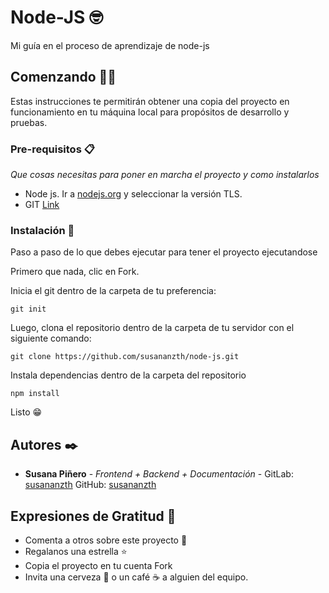 # Node-JS 🤓

Mi guía en el proceso de aprendizaje de node-js

## Comenzando 💪🚀

Estas instrucciones te permitirán obtener una copia del proyecto en funcionamiento en tu máquina local para propósitos de desarrollo y pruebas.

### Pre-requisitos 📋

_Que cosas necesitas para poner en marcha el proyecto y como instalarlos_

* Node js.  Ir a [nodejs.org](https://nodejs.org/es/) y seleccionar la versión TLS.
* GIT [Link](https://git-scm.com/downloads)

### Instalación 🔧

Paso a paso de lo que debes ejecutar para tener el proyecto ejecutandose

Primero que nada, clic en Fork.

Inicia el git dentro de la carpeta de tu preferencia:
```
git init
```

Luego, clona el repositorio dentro de la carpeta de tu servidor con el siguiente comando:
```
git clone https://github.com/susananzth/node-js.git
```

Instala dependencias dentro de la carpeta del repositorio
```
npm install
```

Listo 😁

## Autores ✒️

* **Susana Piñero** - *Frontend + Backend + Documentación* - GitLab: [susananzth](https://gitlab.com/susananzth) GitHub: [susananzth](https://github.com/susananzth)

## Expresiones de Gratitud 🎁

* Comenta a otros sobre este proyecto 📢
* Regalanos una estrella ⭐
* Copia el proyecto en tu cuenta Fork
* Invita una cerveza 🍺 o un café ☕ a alguien del equipo.
